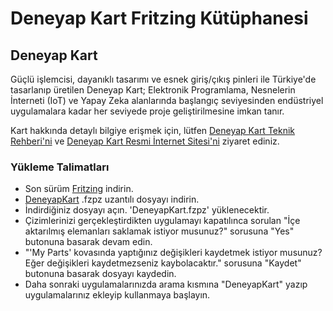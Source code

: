 # Deneyap Kart Fritzing Kütüphanesi

## Deneyap Kart

Güçlü işlemcisi, dayanıklı tasarımı ve esnek giriş/çıkış pinleri ile Türkiye'de tasarlanıp üretilen Deneyap Kart; Elektronik Programlama, Nesnelerin İnterneti (IoT) ve Yapay Zeka alanlarında başlangıç seviyesinden endüstriyel uygulamalara kadar her seviyede proje geliştirilmesine imkan tanır.

Kart hakkında detaylı bilgiye erişmek için, lütfen [Deneyap Kart Teknik Rehberi'ni](https://docs.deneyapkart.org/#deneyap-kart) ve [Deneyap Kart Resmi İnternet Sitesi'ni](https://deneyapkart.org) ziyaret ediniz. 


### Yükleme Talimatları

- Son sürüm [Fritzing](https://fritzing.org/) indirin.
- [DeneyapKart](https://github.com/deneyapkart/fritzing-parts/blob/master/DeneyapKart.fzpz) .fzpz uzantılı dosyayı indirin.
- İndirdiğiniz dosyayı açın. 'DeneyapKart.fzpz' yüklenecektir.
- Çizimlerinizi gerçekleştirdikten uygulamayı kapatılınca sorulan "İçe aktarılmış elemanları saklamak istiyor musunuz?" sorusuna "Yes" butonuna basarak devam edin.
- "'My Parts' kovasında yaptığınız değişikleri kaydetmek istiyor musunuz? Eğer değişikleri kaydetmezseniz kaybolacaktır." sorusuna "Kaydet" butonuna basarak dosyayı kaydedin.
- Daha sonraki uygulamalarınızda arama kısmına "DeneyapKart" yazıp uygulamalarınız ekleyip kullanmaya başlayın. 
